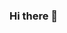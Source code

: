 ### Hi there 👋

<!--
**yugmerabtene/yugmerabtene** is a ✨ _special_ ✨ repository because its `README.md` (this file) appears on your GitHub profile.

Here are some ideas to get you started:

- 🔭 I’m currently working as a FullStack Developer Teacher
- 🌱 I’m currently learning Golang
- 👯 I’m looking to collaborate on new projects
- 🤔 I’m looking for help with Elliptic Curve Cryptography
- 💬 Ask me about anything related to computers...
- 📫 How to reach me: contact@yug.be
-->
